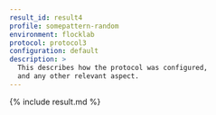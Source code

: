 ```yaml
---
result_id: result4
profile: somepattern-random
environment: flocklab
protocol: protocol3
configuration: default
description: >
  This describes how the protocol was configured,
  and any other relevant aspect.
---
```


{% include result.md %}
